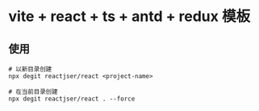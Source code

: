 # vite + react + ts + antd + redux 模板

## 使用

```
# 以新目录创建
npx degit reactjser/react <project-name>

# 在当前目录创建
npx degit reactjser/react . --force
```
